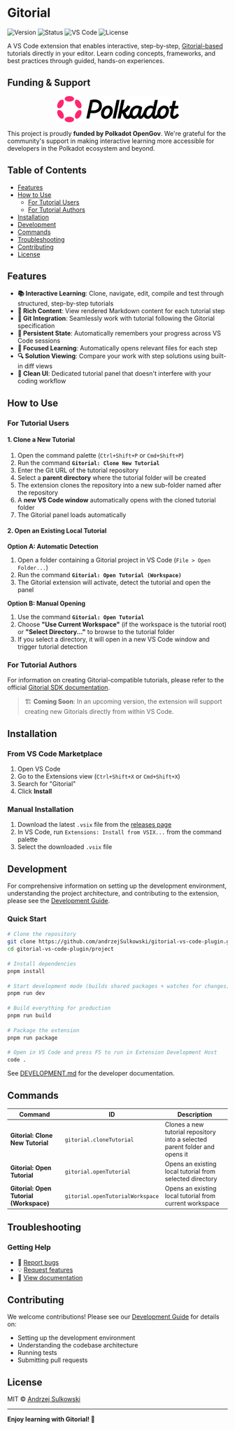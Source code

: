 # Gitorial

![Version](https://img.shields.io/badge/version-0.1.9-yellow)
![Status](https://img.shields.io/badge/status-preview-orange)
![VS Code](https://img.shields.io/badge/VS%20Code-1.87.0+-blue)
![License](https://img.shields.io/badge/license-MIT-green)

A VS Code extension that enables interactive, step-by-step, [Gitorial-based](https://github.com/gitorial-sdk) tutorials directly in your editor. Learn coding concepts, frameworks, and best practices through guided, hands-on experiences.

## Funding & Support

<p align="center">
  <img src="./images/Polkadot_Logo_Pink-Black.png" alt="Polkadot Logo" height="60">
</p>

This project is proudly **funded by Polkadot OpenGov**. We're grateful for the community's support in making interactive learning more accessible for developers in the Polkadot ecosystem and beyond.

## Table of Contents

- [Features](#features)
- [How to Use](#how-to-use)
  - [For Tutorial Users](#for-tutorial-users)
  - [For Tutorial Authors](#for-tutorial-authors)
- [Installation](#installation)
- [Development](#development)
- [Commands](#commands)
- [Troubleshooting](#troubleshooting)
- [Contributing](#contributing)
- [License](#license)

## Features

- **📚 Interactive Learning**: Clone, navigate, edit, compile and test through structured, step-by-step tutorials
- **📝 Rich Content**: View rendered Markdown content for each tutorial step
- **🔄 Git Integration**: Seamlessly work with tutorial following the Gitorial specification
- **💾 Persistent State**: Automatically remembers your progress across VS Code sessions
- **🎯 Focused Learning**: Automatically opens relevant files for each step
- **🔍 Solution Viewing**: Compare your work with step solutions using built-in diff views
- **🎨 Clean UI**: Dedicated tutorial panel that doesn't interfere with your coding workflow

## How to Use

### For Tutorial Users

#### 1. Clone a New Tutorial

1. Open the command palette (`Ctrl+Shift+P` or `Cmd+Shift+P`)
2. Run the command **`Gitorial: Clone New Tutorial`**
3. Enter the Git URL of the tutorial repository
4. Select a **parent directory** where the tutorial folder will be created
5. The extension clones the repository into a new sub-folder named after the repository
6. A **new VS Code window** automatically opens with the cloned tutorial folder
7. The Gitorial panel loads automatically

#### 2. Open an Existing Local Tutorial

**Option A: Automatic Detection**
1. Open a folder containing a Gitorial project in VS Code (`File > Open Folder...`)
2. Run the command **`Gitorial: Open Tutorial (Workspace)`**
3. The Gitorial extension will activate, detect the tutorial and open the panel

**Option B: Manual Opening**
1. Use the command **`Gitorial: Open Tutorial`**
2. Choose **"Use Current Workspace"** (if the workspace is the tutorial root) or **"Select Directory..."** to browse to the tutorial folder
3. If you select a directory, it will open in a new VS Code window and trigger tutorial detection

### For Tutorial Authors

For information on creating Gitorial-compatible tutorials, please refer to the official [Gitorial SDK documentation](https://github.com/gitorial-sdk).

> 🏗️ **Coming Soon**: In an upcoming version, the extension will support creating new Gitorials directly from within VS Code.

## Installation

### From VS Code Marketplace
1. Open VS Code
2. Go to the Extensions view (`Ctrl+Shift+X` or `Cmd+Shift+X`)
3. Search for "Gitorial"
4. Click **Install**

### Manual Installation
1. Download the latest `.vsix` file from the [releases page](https://github.com/andrzejSulkowski/gitorial-vs-code-plugin/releases)
2. In VS Code, run `Extensions: Install from VSIX...` from the command palette
3. Select the downloaded `.vsix` file

## Development

For comprehensive information on setting up the development environment, understanding the project architecture, and contributing to the extension, please see the [Development Guide](./DEVELOPMENT.md).

### Quick Start
```bash
# Clone the repository
git clone https://github.com/andrzejSulkowski/gitorial-vs-code-plugin.git
cd gitorial-vs-code-plugin/project

# Install dependencies
pnpm install

# Start development mode (builds shared packages + watches for changes)
pnpm run dev

# Build everything for production
pnpm run build

# Package the extension
pnpm run package

# Open in VS Code and press F5 to run in Extension Development Host
code .
```

See [DEVELOPMENT.md](./DEVELOPMENT.md) for the developer documentation.

## Commands

| Command | ID | Description |
|---------|----|-----------| 
| **Gitorial: Clone New Tutorial** | `gitorial.cloneTutorial` | Clones a new tutorial repository into a selected parent folder and opens it |
| **Gitorial: Open Tutorial** | `gitorial.openTutorial` | Opens an existing local tutorial from selected directory |
| **Gitorial: Open Tutorial (Workspace)** | `gitorial.openTutorialWorkspace` | Opens an existing local tutorial from current workspace |

## Troubleshooting

### Getting Help

- 🐛 [Report bugs](https://github.com/andrzejSulkowski/gitorial-vs-code-plugin/issues)
- 💡 [Request features](https://github.com/andrzejSulkowski/gitorial-vs-code-plugin/issues)
- 📖 [View documentation](https://github.com/gitorial-sdk)

## Contributing

We welcome contributions! Please see our [Development Guide](./DEVELOPMENT.md) for details on:
- Setting up the development environment
- Understanding the codebase architecture
- Running tests
- Submitting pull requests

## License

MIT © [Andrzej Sulkowski](https://github.com/andrzejSulkowski)

---

**Enjoy learning with Gitorial! 🚀**
